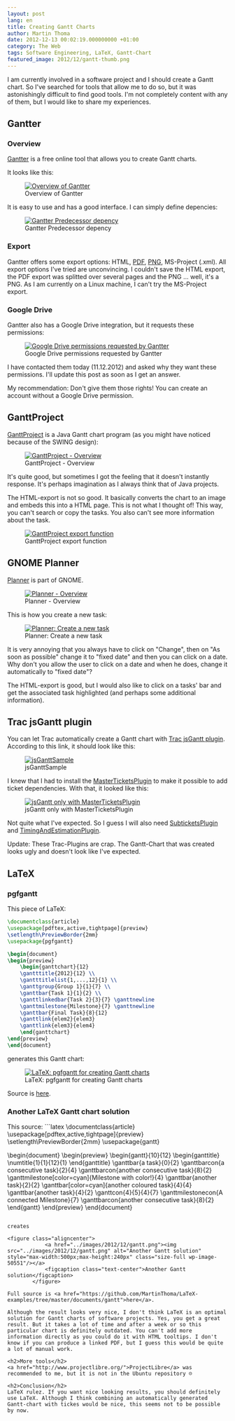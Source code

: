 ```yaml
---
layout: post
lang: en
title: Creating Gantt Charts
author: Martin Thoma
date: 2012-12-13 00:02:19.000000000 +01:00
category: The Web
tags: Software Engineering, LaTeX, Gantt-Chart
featured_image: 2012/12/gantt-thumb.png
---
```

I am currently involved in a software project and I should create a Gantt chart. So I've searched for tools that allow me to do so, but it was astonishingly difficult to find good tools. I'm not completely content with any of them, but I would like to share my experiences.

<h2>Gantter</h2>
<h3>Overview</h3>
<a href="https://app.gantter.com">Gantter</a> is a free online tool that allows you to create Gantt charts.

It looks like this:
<figure class="aligncenter">
            <a href="../images/2012/12/gantter-overview-300x138.png"><img src="../images/2012/12/gantter-overview-300x138.png" alt="Overview of Gantter" style="max-width:300px;max-height:138px" class="size-medium wp-image-50231"/></a>
            <figcaption class="text-center">Overview of Gantter</figcaption>
        </figure>

It is easy to use and has a good interface. I can simply define depencies:

<figure class="aligncenter">
            <a href="../images/2012/12/gantter-predecessor-depenency-300x138.png"><img src="../images/2012/12/gantter-predecessor-depenency-300x138.png" alt="Gantter Predecessor depency" style="max-width:300px;max-height:138px" class="size-medium wp-image-51101"/></a>
            <figcaption class="text-center">Gantter Predecessor depency</figcaption>
        </figure>

<h3>Export</h3>
Gantter offers some export options: HTML, <a href="../pdf/UpToDatE-Implementierung.pdf">PDF</a>, <a href="../images/2012/12/UpToDatE-Implementierung.png">PNG</a>, MS-Project (.xml). All export options I've tried are unconvincing. I couldn't save the HTML export, the PDF export was splitted over several pages and the PNG ... well, it's a PNG. As I am currently on a Linux machine, I can't try the MS-Project export.

<h3>Google Drive</h3>
Gantter also has a Google Drive integration, but it requests these permissions:
<figure class="aligncenter">
            <a href="../images/2012/12/gantter-google-drive-files.png"><img src="../images/2012/12/gantter-google-drive-files.png" alt="Google Drive permissions requested by Gantter" style="max-width:470px;max-height:471px" class="size-full wp-image-50241"/></a>
            <figcaption class="text-center">Google Drive permissions requested by Gantter</figcaption>
        </figure>

I have contacted them today (11.12.2012) and asked why they want these permissions. I'll update this post as soon as I get an answer.

My recommendation: Don't give them those rights! You can create an account without a Google Drive permission.

<h2>GanttProject</h2>
<a href="http://www.ganttproject.biz/">GanttProject</a> is a Java Gantt chart program (as you might have noticed because of the SWING design):

<figure class="aligncenter">
            <a href="../images/2012/12/GanttProject-300x201.png"><img src="../images/2012/12/GanttProject-300x201.png" alt="GanttProject - Overview" style="max-width:300px;max-height:201px" class="size-medium wp-image-50361"/></a>
            <figcaption class="text-center">GanttProject - Overview</figcaption>
        </figure>

It's quite good, but sometimes I got the feeling that it doesn't instantly response. It's perhaps imagination as I always think that of Java projects.

The HTML-export is not so good. It basically converts the chart to an image and embeds this into a HTML page. This is not what I thought of! This way, you can't search or copy the tasks. You also can't see more information about the task.

<figure class="aligncenter">
            <a href="../images/2012/12/GanttProject-export-300x80.png"><img src="../images/2012/12/GanttProject-export-300x80.png" alt="GanttProject export function" style="max-width:300px;max-height:80px" class="size-medium wp-image-50371"/></a>
            <figcaption class="text-center">GanttProject export function</figcaption>
        </figure>

<h2>GNOME Planner</h2>
<a href="https://live.gnome.org/Planner">Planner</a> is part of GNOME.

<figure class="aligncenter">
            <a href="../images/2012/12/Planner-300x157.png"><img src="../images/2012/12/Planner-300x157.png" alt="Planner - Overview" style="max-width:300px;max-height:157px" class="size-medium wp-image-50291"/></a>
            <figcaption class="text-center">Planner - Overview</figcaption>
        </figure>

This is how you create a new task:
<figure class="aligncenter">
            <a href="../images/2012/12/Planner-new-task-300x275.png"><img src="../images/2012/12/Planner-new-task-300x275.png" alt="Planner: Create a new task" style="max-width:300px;max-height:275px" class="size-medium wp-image-50381"/></a>
            <figcaption class="text-center">Planner: Create a new task</figcaption>
        </figure>

It is very annoying that you always have to click on "Change", then on "As soon as possible" change it to "fixed date" and then you can click on a date. Why don't you allow the user to click on a date and when he does, change it automatically to "fixed date"?

The HTML-export is good, but I would also like to click on a tasks' bar and get the associated task highlighted (and perhaps some additional information).

<h2>Trac jsGantt plugin</h2>
You can let Trac automatically create a Gantt chart with <a href="http://trac-hacks.org/wiki/TracJsGanttPlugin">Trac jsGantt plugin</a>. According to this link, it should look like this:

<figure class="aligncenter">
            <a href="../images/2012/12/jsGanttSample-300x150.png"><img src="../images/2012/12/jsGanttSample-300x150.png" alt="jsGanttSample" style="max-width:300px;max-height:150px" class="size-medium wp-image-50511"/></a>
            <figcaption class="text-center">jsGanttSample</figcaption>
        </figure>

I knew that I had to install the <a href="http://trac-hacks.org/wiki/MasterTicketsPlugin">MasterTicketsPlugin</a> to make it possible to add ticket dependencies. With that, it looked like this:

<figure class="aligncenter">
            <a href="../images/2012/12/jsGantt-without-plugins-300x205.png"><img src="../images/2012/12/jsGantt-without-plugins-300x205.png" alt="jsGantt only with MasterTicketsPlugin" style="max-width:300px;max-height:205px" class="size-medium wp-image-50521"/></a>
            <figcaption class="text-center">jsGantt only with MasterTicketsPlugin</figcaption>
        </figure>

Not quite what I've expected. So I guess I will also need <a href="http://trac-hacks.org/wiki/SubticketsPlugin">SubticketsPlugin</a> and <a href="http://trac-hacks.org/wiki/TimingAndEstimationPlugin">TimingAndEstimationPlugin</a>.

Update: These Trac-Plugins are crap. The Gantt-Chart that was created looks ugly and doesn't look like I've expected.

<h2>LaTeX</h2>
<h3>pgfgantt</h3>
This piece of LaTeX:

```latex
\documentclass{article}
\usepackage[pdftex,active,tightpage]{preview}
\setlength\PreviewBorder{2mm}
\usepackage{pgfgantt}

\begin{document}
\begin{preview}
    \begin{ganttchart}{12}
    \gantttitle{2012}{12} \\
    \gantttitlelist{1,...,12}{1} \\
    \ganttgroup{Group 1}{1}{7} \\
    \ganttbar{Task 1}{1}{2} \\
    \ganttlinkedbar{Task 2}{3}{7} \ganttnewline
    \ganttmilestone{Milestone}{7} \ganttnewline
    \ganttbar{Final Task}{8}{12}
    \ganttlink{elem2}{elem3}
    \ganttlink{elem3}{elem4}
    \end{ganttchart}
\end{preview}
\end{document}
```

generates this Gantt chart:

<figure class="aligncenter">
            <a href="../images/2012/12/gantt-pgf.png"><img src="../images/2012/12/gantt-pgf.png" alt="LaTeX: pgfgantt for creating Gantt charts" style="max-width:500px;max-height:447px" class="size-full wp-image-50541"/></a>
            <figcaption class="text-center">LaTeX: pgfgantt for creating Gantt charts</figcaption>
        </figure>

Source is <a href="https://github.com/MartinThoma/LaTeX-examples/tree/master/documents/gantt-pgf">here</a>.

<h3>Another LaTeX Gantt chart solution</h3>
This source:
```latex
\documentclass{article}
\usepackage[pdftex,active,tightpage]{preview}
\setlength\PreviewBorder{2mm}
\usepackage{gantt}

\begin{document}
\begin{preview}
  \begin{gantt}{10}{12}
    \begin{ganttitle}
    \numtitle{1}{1}{12}{1}
    \end{ganttitle}
    \ganttbar{a task}{0}{2}
    \ganttbarcon{a consecutive task}{2}{4}
    \ganttbarcon{another consecutive task}{8}{2}
    \ganttmilestone[color=cyan]{Milestone with color!}{4}
    \ganttbar{another task}{2}{2}
    \ganttbar[color=cyan]{another coloured task}{4}{4}
    \ganttbar{another task}{4}{2}
    \ganttcon{4}{5}{4}{7}
    \ganttmilestonecon{A connected Milestone}{7}
    \ganttbarcon{another consecutive task}{8}{2}
  \end{gantt}
\end{preview}
\end{document}
```

creates

<figure class="aligncenter">
            <a href="../images/2012/12/gantt.png"><img src="../images/2012/12/gantt.png" alt="Another Gantt solution" style="max-width:500px;max-height:240px" class="size-full wp-image-50551"/></a>
            <figcaption class="text-center">Another Gantt solution</figcaption>
        </figure>

Full source is <a href="https://github.com/MartinThoma/LaTeX-examples/tree/master/documents/gantt">here</a>.

Although the result looks very nice, I don't think LaTeX is an optimal solution for Gantt charts of software projects. Yes, you get a great result. But it takes a lot of time and after a week or so this particular chart is definitely outdated. You can't add more information directly as you could do it with HTML tooltips. I don't know if you can produce a linked PDF, but I guess this would be quite a lot of manual work.

<h2>More tools</h2>
<a href="http://www.projectlibre.org/">ProjectLibre</a> was recommended to me, but it is not in the Ubuntu repository ☹

<h2>Conclusion</h2>
LaTeX rulez. If you want nice looking results, you should definitely use LaTeX. Although I think combining an automatically generated Gantt-chart with tickes would be nice, this seems not to be possible by now.
